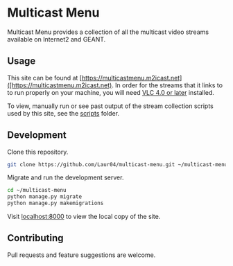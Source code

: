# Multicast Menu

Multicast Menu provides a collection of all the multicast video streams available on Internet2 and GEANT.


## Usage
This site can be found at [https://multicastmenu.m2icast.net]([https://multicastmenu.m2icast.net). In order for the streams that it links to to run properly on your machine, you will need [VLC 4.0 or later](https://nightlies.videolan.org/) installed.

To view, manually run or see past output of the stream collection scripts used by this site, see the [scripts](https://github.com/Laur04/multicast-menu/tree/master/scripts) folder.


## Development
Clone this repository.

```bash
git clone https://github.com/Laur04/multicast-menu.git ~/multicast-menu
```
Migrate and run the development server.

```bash
cd ~/multicast-menu
python manage.py migrate
python manage.py makemigrations
```

Visit [localhost:8000](localhost:8000) to view the local copy of the site.


## Contributing
Pull requests and feature suggestions are welcome.